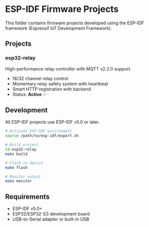 # ESP-IDF Firmware Projects

This folder contains firmware projects developed using the ESP-IDF framework (Espressif IoT Development Framework).

## Projects

### esp32-relay
High-performance relay controller with MQTT v2.2.0 support.
- 16/32 channel relay control
- Momentary relay safety system with heartbeat
- Smart HTTP registration with backend
- Status: **Active** ✅

## Development

All ESP-IDF projects use ESP-IDF v5.0 or later.

```bash
# Activate ESP-IDF environment
source /path/to/esp-idf/export.sh

# Build project
cd esp32-relay
make build

# Flash to device
make flash

# Monitor output
make monitor
```

## Requirements
- ESP-IDF v5.0+
- ESP32/ESP32-S3 development board
- USB-to-Serial adapter or built-in USB